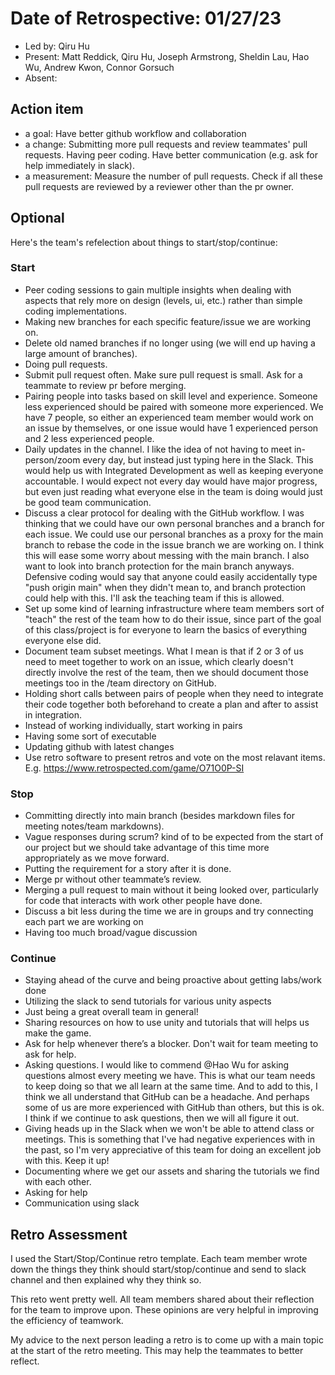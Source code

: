 # Date of Retrospective: 01/27/23

* Led by: Qiru Hu
* Present: Matt Reddick, Qiru Hu, Joseph Armstrong, Sheldin Lau, Hao Wu, Andrew Kwon, Connor Gorsuch
* Absent: 

## Action item

* a goal: Have better github workflow and collaboration
* a change: Submitting more pull requests and review teammates' pull requests. Having peer coding. Have better communication (e.g. ask for help immediately in slack).
* a measurement: Measure the number of pull requests. Check if all these pull requests are reviewed by a reviewer other than the pr owner.


## Optional
Here's the team's refelection about things to start/stop/continue:
### Start
* Peer coding sessions to gain multiple insights when dealing with aspects that rely more on design (levels, ui, etc.) rather than simple coding implementations.
* Making new branches for each specific feature/issue we are working on.
* Delete old named branches if no longer using (we will end up having a large amount of branches).
* Doing pull requests.
* Submit pull request often. Make sure pull request is small. Ask for a teammate to review pr before merging.
* Pairing people into tasks based on skill level and experience. Someone less experienced should be paired with someone more experienced. We have 7 people, so either an experienced team member would work on an issue by themselves, or one issue would have 1 experienced person and 2 less experienced people.
* Daily updates in the channel. I like the idea of not having to meet in-person/zoom every day, but instead just typing here in the Slack. This would help us with Integrated Development as well as keeping everyone accountable. I would expect not every day would have major progress, but even just reading what everyone else in the team is doing would just be good team communication.
* Discuss a clear protocol for dealing with the GitHub workflow. I was thinking that we could have our own personal branches and a branch for each issue. We could use our personal branches as a proxy for the main branch to rebase the code in the issue branch we are working on. I think this will ease some worry about messing with the main branch. I also want to look into branch protection for the main branch anyways. Defensive coding would say that anyone could easily accidentally type "push origin main" when they didn't mean to, and branch protection could help with this. I'll ask the teaching team if this is allowed.
* Set up some kind of learning infrastructure where team members sort of "teach" the rest of the team how to do their issue, since part of the goal of this class/project is for everyone to learn the basics of everything everyone else did.
* Document team subset meetings. What I mean is that if 2 or 3 of us need to meet together to work on an issue, which clearly doesn't directly involve the rest of the team, then we should document those meetings too in the /team directory on GitHub.
* Holding short calls between pairs of people when they need to integrate their code together both beforehand to create a plan and after to assist in integration.
* Instead of working individually, start working in pairs
* Having some sort of executable
* Updating github with latest changes
* Use retro software to present retros and vote on the most relavant items. 
 E.g. https://www.retrospected.com/game/O71O0P-SI

### Stop
* Committing directly into main branch (besides markdown files for meeting notes/team markdowns).
* Vague responses during scrum? kind of to be expected from the start of our project but we should take advantage of this time more appropriately as we move forward.
* Putting the requirement for a story after it is done.
* Merge pr without other teammate’s review.
* Merging a pull request to main without it being looked over, particularly for code that interacts with work other people have done.
* Discuss a bit less during the time we are in groups and try connecting each part we are working on
* Having too much broad/vague discussion

### Continue
* Staying ahead of the curve and being proactive about getting labs/work done
* Utilizing the slack to send tutorials for various unity aspects
* Just being a great overall team in general!
* Sharing resources on how to use unity and tutorials that will helps us make the game.
* Ask for help whenever there’s a blocker. Don't wait for team meeting to ask for help.
* Asking questions. I would like to commend @Hao Wu for asking questions almost every meeting we have. This is what our team needs to keep doing so that we all learn at the same time. And to add to this, I think we all understand that GitHub can be a headache. And perhaps some of us are more experienced with GitHub than others, but this is ok. I think if we continue to ask questions, then we will all figure it out.
* Giving heads up in the Slack when we won't be able to attend class or meetings. This is something that I've had negative experiences with in the past, so I'm very appreciative of this team for doing an excellent job with this. Keep it up!
* Documenting where we get our assets and sharing the tutorials we find with each other.
* Asking for help
* Communication using slack


## Retro Assessment
I used the Start/Stop/Continue retro template. Each team member wrote down the things they think should start/stop/continue and send to slack channel and then explained why they think so.

This reto went pretty well. All team members shared about their reflection for the team to improve upon. These opinions are very helpful in improving the efficiency of teamwork. 

My advice to the next person leading a retro is to come up with a main topic at the start of the retro meeting. This may help the teammates to better reflect.
